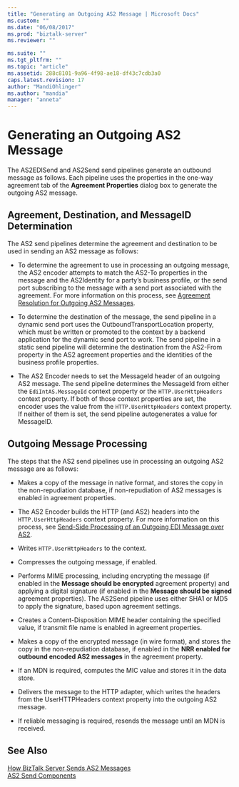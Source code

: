```yaml
---
title: "Generating an Outgoing AS2 Message | Microsoft Docs"
ms.custom: ""
ms.date: "06/08/2017"
ms.prod: "biztalk-server"
ms.reviewer: ""

ms.suite: ""
ms.tgt_pltfrm: ""
ms.topic: "article"
ms.assetid: 288c8101-9a96-4f98-ae18-df43c7cdb3a0
caps.latest.revision: 17
author: "MandiOhlinger"
ms.author: "mandia"
manager: "anneta"
---
```

# Generating an Outgoing AS2 Message
The AS2EDISend and AS2Send send pipelines generate an outbound message as follows. Each pipeline uses the properties in the one-way agreement tab of the **Agreement Properties** dialog box to generate the outgoing AS2 message.  
  
## Agreement, Destination, and MessageID Determination  
 The AS2 send pipelines determine the agreement and destination to be used in sending an AS2 message as follows:  
  
-   To determine the agreement to use in processing an outgoing message, the AS2 encoder attempts to match the AS2-To properties in the message and the AS2Identity for a party’s business profile, or the send port subscribing to the message with a send port associated with the agreement. For more information on this process, see [Agreement Resolution for Outgoing AS2 Messages](../core/agreement-resolution-for-outgoing-as2-messages.md).  
  
-   To determine the destination of the message, the send pipeline in a dynamic send port uses the OutboundTransportLocation property, which must be written or promoted to the context by a backend application for the dynamic send port to work. The send pipeline in a static send pipeline will determine the destination from the AS2-From property in the AS2 agreement properties and the identities of the business profile properties.  
  
-   The AS2 Encoder needs to set the MessageId header of an outgoing AS2 message. The send pipeline determines the MessageId from either the `EdiIntAS.MessageId` context property or the `HTTP.UserHttpHeaders` context property. If both of those context properties are set, the encoder uses the value from the `HTTP.UserHttpHeaders` context property. If neither of them is set, the send pipeline autogenerates a value for MessageID.  
  
## Outgoing Message Processing  
 The steps that the AS2 send pipelines use in processing an outgoing AS2 message are as follows:  
  
-   Makes a copy of the message in native format, and stores the copy in the non-repudiation database, if non-repudiation of AS2 messages is enabled in agreement properties.  
  
-   The AS2 Encoder builds the HTTP (and AS2) headers into the `HTTP.UserHttpHeaders` context property. For more information on this process, see [Send-Side Processing of an Outgoing EDI Message over AS2](../core/send-side-processing-of-an-outgoing-edi-message-over-as2.md).  
  
-   Writes `HTTP.UserHttpHeaders` to the context.  
  
-   Compresses the outgoing message, if enabled.  
  
-   Performs MIME processing, including encrypting the message (if enabled in the **Message should be encrypted** agreement property) and applying a digital signature (if enabled in the **Message should be signed** agreement properties). The AS2Send pipeline uses either SHA1 or MD5 to apply the signature, based upon agreement settings.  
  
-   Creates a Content-Disposition MIME header containing the specified value, if transmit file name is enabled in agreement properties.  
  
-   Makes a copy of the encrypted message (in wire format), and stores the copy in the non-repudiation database, if enabled in the **NRR enabled for outbound encoded AS2 messages** in the agreement property.  
  
-   If an MDN is required, computes the MIC value and stores it in the data store.  
  
-   Delivers the message to the HTTP adapter, which writes the headers from the UserHTTPHeaders context property into the outgoing AS2 message.  
  
-   If reliable messaging is required, resends the message until an MDN is received.  
  
## See Also  
 [How BizTalk Server Sends AS2 Messages](../core/how-biztalk-server-sends-as2-messages.md)   
 [AS2 Send Components](../core/as2-send-components.md)